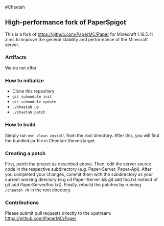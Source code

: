 #Cheetah
## High-performance fork of PaperSpigot

This is a fork of https://github.com/PaperMC/Paper for Minecraft 1.16.5. It aims to improve the general stability and performance of the Minecraft server.

### Artifacts

We do not offer 

### How to initialize
* Clone this repository
* `git submodule init`
* `git submodule update`
* `./cheetah up`
* `./cheetah patch`

### How to build
Simply run `mvn clean install` from the root directory. After this, you will find the bundled jar file in Cheetah-Server/target.
### Creating a patch

First, patch the project as described above. Then, edit the server source code in the respective subdirectory (e.g. Paper-Server, Paper-Api).
After you completed your changes, commit them with the subdirectory as your current working directory (e.g cd Paper-Server && git add foo.txt instead of git add PaperServer/foo.txt). 
Finally, rebuild the patches by running `/cheetah rb` in the root directory.
### Contributions

Please submit pull requests directly to the upstream: https://github.com/PaperMC/Paper